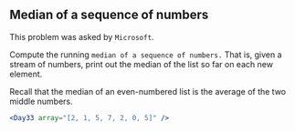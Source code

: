 ## Median of a sequence of numbers

This problem was asked by `Microsoft`.

Compute the running `median of a sequence of numbers.` That is, given a stream of numbers, print out the median of the list so far on each new element.

Recall that the median of an even-numbered list is the average of the two middle numbers.

```jsx
<Day33 array="[2, 1, 5, 7, 2, 0, 5]" />
```
